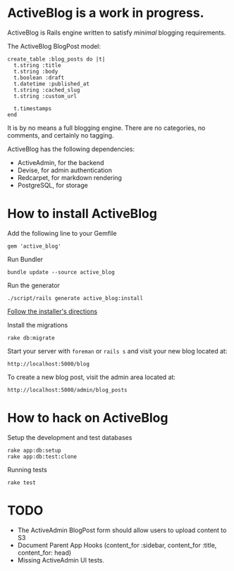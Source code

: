 # ActiveBlog is a work in progress.

ActiveBlog is Rails engine written to satisfy *minimal* blogging requirements. 

The ActiveBlog BlogPost model:

    create_table :blog_posts do |t|
      t.string :title
      t.string :body
      t.boolean :draft
      t.datetime :published_at
      t.string :cached_slug
      t.string :custom_url

      t.timestamps
    end

It is by no means a full blogging engine. There are no categories, no comments,
and certainly no tagging. 

ActiveBlog has the following dependencies: 

* ActiveAdmin, for the backend
* Devise, for admin authentication
* Redcarpet, for markdown rendering
* PostgreSQL, for storage

# How to install ActiveBlog

Add the following line to your Gemfile

    gem 'active_blog'

Run Bundler

    bundle update --source active_blog

Run the generator

    ./script/rails generate active_blog:install

[Follow the installer's directions](https://github.com/mchung/active_blog/blob/master/lib/generators/active_blog/install/templates/README)

Install the migrations

    rake db:migrate

Start your server with `foreman` or `rails s` and visit your new blog located at:

    http://localhost:5000/blog

To create a new blog post, visit the admin area located at:

    http://localhost:5000/admin/blog_posts

# How to hack on ActiveBlog

Setup the development and test databases

    rake app:db:setup
    rake app:db:test:clone

Running tests

    rake test

# TODO

* The ActiveAdmin BlogPost form should allow users to upload content to S3
* Document Parent App Hooks (content_for :sidebar, content_for :title, content_for: head)
* Missing ActiveAdmin UI tests.